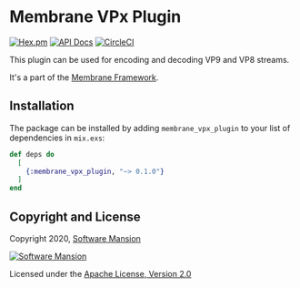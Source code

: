 # Membrane VPx Plugin

[![Hex.pm](https://img.shields.io/hexpm/v/membrane_vpx_plugin.svg)](https://hex.pm/packages/membrane_vpx_plugin)
[![API Docs](https://img.shields.io/badge/api-docs-yellow.svg?style=flat)](https://hexdocs.pm/membrane_vpx_plugin)
[![CircleCI](https://circleci.com/gh/membraneframework/membrane_vpx_plugin.svg?style=svg)](https://circleci.com/gh/membraneframework/membrane_vpx_plugin)

This plugin can be used for encoding and decoding VP9 and VP8 streams.

It's a part of the [Membrane Framework](https://membrane.stream).

## Installation

The package can be installed by adding `membrane_vpx_plugin` to your list of dependencies in `mix.exs`:

```elixir
def deps do
  [
    {:membrane_vpx_plugin, "~> 0.1.0"}
  ]
end
```

## Copyright and License

Copyright 2020, [Software Mansion](https://swmansion.com/?utm_source=git&utm_medium=readme&utm_campaign=membrane_template_plugin)

[![Software Mansion](https://logo.swmansion.com/logo?color=white&variant=desktop&width=200&tag=membrane-github)](https://swmansion.com/?utm_source=git&utm_medium=readme&utm_campaign=membrane_template_plugin)

Licensed under the [Apache License, Version 2.0](LICENSE)
